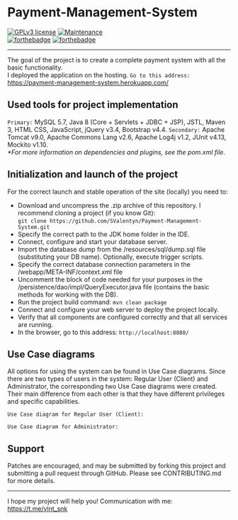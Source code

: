 # Payment-Management-System

[![GPLv3 license](https://img.shields.io/badge/License-GPLv3-blue.svg)](http://perso.crans.org/besson/LICENSE.html)
[![Maintenance](https://img.shields.io/badge/Maintained%3F-yes-green.svg)](https://GitHub.com/Naereen/StrapDown.js/graphs/commit-activity)   
[![forthebadge](https://forthebadge.com/images/badges/made-with-java.svg)](https://forthebadge.com)
[![forthebadge](https://forthebadge.com/images/badges/built-with-love.svg)](https://forthebadge.com)

---

The goal of the project is to create a complete payment system with all the basic functionality.  
I deployed the application on the hosting. `Go to this address:` https://payment-management-system.herokuapp.com/  

## Used tools for project implementation

`Primary:` MySQL 5.7, Java 8 (Core + Servlets + JDBC + JSP), JSTL, Maven 3, HTML CSS, JavaScript, jQuery v3.4, Bootstrap v4.4.
`Secondary:` Apache Tomcat v9.0, Apache Commons Lang v2.6, Apache Log4j v1.2, JUnit v4.13, Mockito v1.10.  
<i>*For more information on dependencies and plugins, see the pom.xml file.</i>

## Initialization and launch of the project

For the correct launch and stable operation of the site (locally) you need to:
- Download and uncompress the .zip archive of this repository. I recommend cloning a project (if you know Git):  
    `git clone https://github.com/SValentyn/Payment-Management-System.git`
- Specify the correct path to the JDK home folder in the IDE.
- Connect, configure and start your database server.
- Import the database dump from the /resources/sql/dump.sql file (substituting your DB name). Optionally, execute trigger scripts.
- Specify the correct database connection parameters in the /webapp/META-INF/context.xml file
- Uncomment the block of code needed for your purposes in the /persistence/dao/impl/QueryExecutor.java file (contains the basic methods for working with the DB).
- Run the project build command: `mvn clean package`
- Connect and configure your web server to deploy the project locally.
- Verify that all components are configured correctly and that all services are running.
- In the browser, go to this address: `http://localhost:8080/`

## Use Case diagrams

All options for using the system can be found in Use Case diagrams. Since there are two types of users in the system: Regular User (Client) and Administrator, the corresponding two Use Case diagrams were created. Their main difference from each other is that they have different privileges and specific capabilities.

`Use Case diagram for Regular User (Client):`  

`Use Case diagram for Administrator:`  

## Support

Patches are encouraged, and may be submitted by forking this project and submitting a pull request through GitHub. Please see CONTRIBUTING.md for more details.

---  

I hope my project will help you! Communication with me: https://t.me/vlnt_snk
